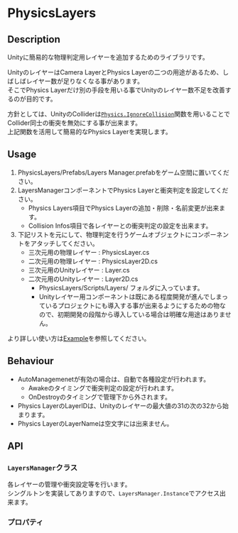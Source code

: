 PhysicsLayers
===


## Description
Unityに簡易的な物理判定用レイヤーを追加するためのライブラリです。

UnityのレイヤーはCamera LayerとPhysics Layerの二つの用途があるため、しばしばレイヤー数が足りなくなる事があります。  
そこでPhysics Layerだけ別の手段を用いる事でUnityのレイヤー数不足を改善するのが目的です。

方針としては、UnityのColliderは[`Physics.IgnoreCollision`](https://docs.unity3d.com/jp/540/ScriptReference/Physics.IgnoreCollision.html)関数を用いることでCollider同士の衝突を無効にする事が出来ます。  
上記関数を活用して簡易的なPhysics Layerを実現します。

## Usage
1. PhysicsLayers/Prefabs/Layers Manager.prefabをゲーム空間に置いてください。
2. LayersManagerコンポーネントでPhysics Layerと衝突判定を設定してください。
    - Physics Layers項目でPhysics Layerの追加・削除・名前変更が出来ます。
    - Collision Infos項目で各レイヤーとの衝突判定の設定を出来ます。
3. 下記リストを元にして、物理判定を行うゲームオブジェクトにコンポーネントをアタッチしてください。
    - 三次元用の物理レイヤー : PhysicsLayer.cs
    - 二次元用の物理レイヤー : PhysicsLayer2D.cs
    - 三次元用のUnityレイヤー : Layer.cs
    - 二次元用のUnityレイヤー : Layer2D.cs
        - PhysicsLayers/Scripts/Layers/ フォルダに入っています。
        - Unityレイヤー用コンポーネントは既にある程度開発が進んでしまっているプロジェクトにも導入する事が出来るようにするための物なので、初期開発の段階から導入している場合は明確な用途はありません。

より詳しい使い方は[Example](Assets/PhysicsLayers/Example/)を参照してください。

## Behaviour
- AutoManagemenetが有効の場合は、自動で各種設定が行われます。
    - Awakeのタイミングで衝突判定の設定が行われます。
    - OnDestroyのタイミングで管理下から外されます。
- Physics LayerのLayerIDは、Unityのレイヤーの最大値の31の次の32から始まります。
- Physics LayerのLayerNameは空文字には出来ません。

## API
### `LayersManager`クラス
各レイヤーの管理や衝突設定等を行います。  
シングルトンを実装してありますので、`LayersManager.Instance`でアクセス出来ます。

### プロパティ
#### 
